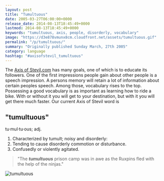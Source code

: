 ```yaml
---
layout: post
title: "Tumultuous"
date: 2005-03-27T06:00:00+0000
release_date: 2014-08-13T18:45:49+0000
lastmod: 2014-08-13T18:45:49+0000
keywords: "tumultuous, axis, people, disorderly, vocabulary"
image: "https://d3e878vmunx8cm.cloudfront.net/assets/tumultuous.gif"
permalink: "/p/tumultuous/"
summary: "Originally published Sunday March, 27th 2005"
category: language
hashtag: "#axisofstevil_tumultuous"
---
```


[id_1]: https://d3e878vmunx8cm.cloudfront.net/assets/tumultuous.gif "tumultuous"
The [Axis of Stevil.com](/ "Axis of Stevil.com") has many goals, one of which is to educate its followers. One of the first impressions people gain about other people is a speech impression. A persons memory will retain a lot of information about certain peoples speech. Among those, vocabulary rises to the top. Possessing a good vocabulary is as important as learning how to ride a bike. With or without it you will get to your destination, but with it you will get there much faster. Our current Axis of Stevil word is

## "tumultuous" ##

tu·mul·tu·ous; adj.

1. Characterized by tumult; noisy and disorderly:
2. Tending to cause disorderly commotion or disturbance.
3. Confusedly or violently agitated.

> "The ***tumultuous*** prison camp was in awe as the Ruxpins fled with the help of the ninjas."

![tumultuous][id_1]

